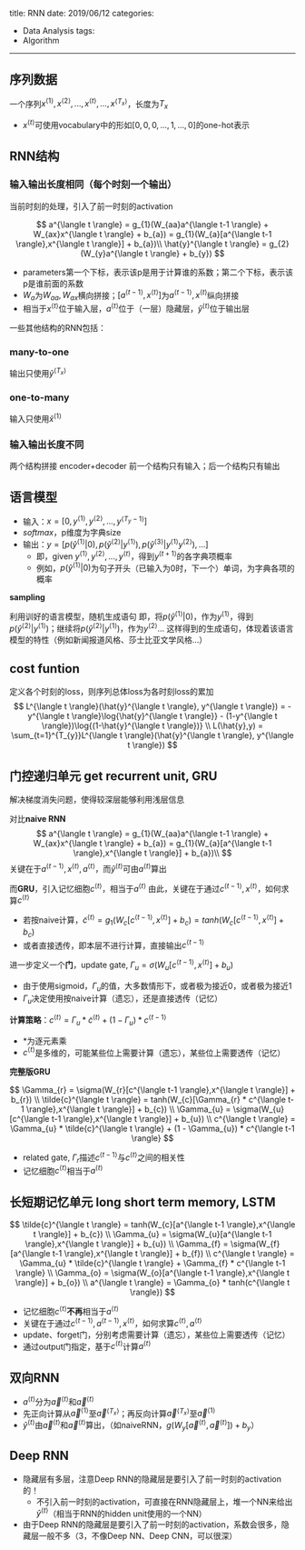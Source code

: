 title: RNN
date: 2019/06/12
categories:
- Data Analysis
tags:
- Algorithm
---


## 序列数据

一个序列$x^{\langle 1 \rangle}, x^{\langle 2 \rangle}, ..., x^{\langle t \rangle}, ..., x^{\langle T_{x} \rangle}$，长度为$T_{x}$
- $x^{\langle t \rangle}$可使用vocabulary中的形如$[0,0,0,...,1,...,0]$的one-hot表示


## RNN结构

### 输入输出长度相同（每个时刻一个输出）

当前时刻的处理，引入了前一时刻的activation

$$
a^{\langle t \rangle} = g_{1}(W_{aa}a^{\langle t-1 \rangle} + W_{ax}x^{\langle t \rangle} + b_{a}) = g_{1}(W_{a}[a^{\langle t-1 \rangle},x^{\langle t \rangle}] + b_{a})\\
\hat{y}^{\langle t \rangle} = g_{2}(W_{y}a^{\langle t \rangle} + b_{y})
$$

- parameters第一个下标，表示该p是用于计算谁的系数；第二个下标，表示该p是谁前面的系数
- $W_{a}$为$W_{aa},W_{ax}$横向拼接；$[a^{\langle t-1 \rangle},x^{\langle t \rangle}]$为$a^{\langle t-1 \rangle},x^{\langle t \rangle}$纵向拼接
- 相当于$x^{\langle t \rangle}$位于输入层，$a^{\langle t \rangle}$位于（一层）隐藏层，$\hat{y}^{\langle t \rangle}$位于输出层

一些其他结构的RNN包括：


### many-to-one

输出只使用$\hat{y}^{\langle T_{x} \rangle}$


### one-to-many

输入只使用$\hat{x}^{\langle 1 \rangle}$


### 输入输出长度不同

两个结构拼接 encoder+decoder
前一个结构只有输入；后一个结构只有输出


## 语言模型

- 输入：$x = [0, y^{\langle 1 \rangle}, y^{\langle 2 \rangle}, ..., y^{\langle T_{y} - 1 \rangle}]$
- *softmax*，p维度为字典size
- 输出：$y = [p(\hat{y}^{\langle 1 \rangle}|0), p(\hat{y}^{\langle 2 \rangle}|y^{\langle 1 \rangle}), p(\hat{y}^{\langle 3 \rangle}|y^{\langle 1 \rangle}y^{\langle 2 \rangle}), ...]$
  - 即，given $y^{\langle 1 \rangle}, y^{\langle 2 \rangle}, ..., y^{\langle t \rangle}$，得到$y^{\langle t + 1\rangle}$的各字典项概率
  - 例如，$p(\hat{y}^{\langle 1 \rangle}|0)$为句子开头（已输入为$0$时，下一个）单词，为字典各项的概率

**sampling**

利用训好的语言模型，随机生成语句
即，将$p(\hat{y}^{\langle 1 \rangle}|0)$，作为$y^{\langle 1 \rangle}$，得到$p(\hat{y}^{\langle 2 \rangle}|y^{\langle 1 \rangle})$；继续将$p(\hat{y}^{\langle 2 \rangle}|y^{\langle 1 \rangle})$，作为$y^{\langle 2 \rangle}$...
这样得到的生成语句，体现着该语言模型的特性（例如新闻报道风格、莎士比亚文学风格...）


## cost funtion

定义各个时刻的loss，则序列总体loss为各时刻loss的累加
$$
L^{\langle t \rangle}(\hat{y}^{\langle t \rangle}, y^{\langle t \rangle}) = -y^{\langle t \rangle}\log{\hat{y}^{\langle t \rangle}} - (1-y^{\langle t \rangle})\log{(1-\hat{y}^{\langle t \rangle})} \\
L(\hat{y},y) = \sum_{t=1}^{T_{y}}L^{\langle t \rangle}(\hat{y}^{\langle t \rangle}, y^{\langle t \rangle})
$$


## 门控递归单元 get recurrent unit, GRU

解决梯度消失问题，使得较深层能够利用浅层信息

对比**naive RNN**
$$
a^{\langle t \rangle} = g_{1}(W_{aa}a^{\langle t-1 \rangle} + W_{ax}x^{\langle t \rangle} + b_{a}) = g_{1}(W_{a}[a^{\langle t-1 \rangle},x^{\langle t \rangle}] + b_{a})\\
$$
关键在于$a^{\langle t-1 \rangle}, x^{\langle t \rangle}, a^{\langle t \rangle}$，而$\hat{y}^{\langle t \rangle}$可由$a^{\langle t \rangle}$算出

而**GRU**，引入记忆细胞$c^{\langle t \rangle}$，相当于$a^{\langle t \rangle}$
由此，关键在于通过$c^{\langle t-1 \rangle}, x^{\langle t \rangle}$，如何求算$c^{\langle t \rangle}$
- 若按naive计算，$\tilde{c}^{\langle t \rangle} = g_{1}(W_{c}[c^{\langle t-1 \rangle},x^{\langle t \rangle}] + b_{c}) = tanh(W_{c}[c^{\langle t-1 \rangle},x^{\langle t \rangle}] + b_{c})$
- 或者直接透传，即本层不进行计算，直接输出$c^{\langle t-1 \rangle}$

进一步定义一个**门**，update gate, $\Gamma_{u} = \sigma(W_{u}[c^{\langle t-1 \rangle},x^{\langle t \rangle}] + b_{u})$
- 由于使用sigmoid，$\Gamma_{u}$的值，大多数情形下，或者极为接近0，或者极为接近1
- $\Gamma_{u}$决定使用按naive计算（遗忘），还是直接透传（记忆）

**计算策略**：$c^{\langle t \rangle} = \Gamma_{u} * \tilde{c}^{\langle t \rangle} + (1 - \Gamma_{u}) * c^{\langle t-1 \rangle}$
- $*$为逐元素乘
- $c^{\langle t \rangle}$是多维的，可能某些位上需要计算（遗忘），某些位上需要透传（记忆）

**完整版GRU**

$$
\Gamma_{r} = \sigma(W_{r}[c^{\langle t-1 \rangle},x^{\langle t \rangle}] + b_{r}) \\
\tilde{c}^{\langle t \rangle} = tanh(W_{c}[\Gamma_{r} * c^{\langle t-1 \rangle},x^{\langle t \rangle}] + b_{c}) \\
\Gamma_{u} = \sigma(W_{u}[c^{\langle t-1 \rangle},x^{\langle t \rangle}] + b_{u}) \\
c^{\langle t \rangle} = \Gamma_{u} * \tilde{c}^{\langle t \rangle} + (1 - \Gamma_{u}) * c^{\langle t-1 \rangle}
$$

- related gate, $\Gamma_{r}$描述$c^{\langle t-1 \rangle}$与$c^{\langle t \rangle}$之间的相关性
- 记忆细胞$c^{\langle t \rangle}$相当于$a^{\langle t \rangle}$


## 长短期记忆单元 long short term memory, LSTM

$$
\tilde{c}^{\langle t \rangle} = tanh(W_{c}[a^{\langle t-1 \rangle},x^{\langle t \rangle}] + b_{c}) \\
\Gamma_{u} = \sigma(W_{u}[a^{\langle t-1 \rangle},x^{\langle t \rangle}] + b_{u}) \\
\Gamma_{f} = \sigma(W_{f}[a^{\langle t-1 \rangle},x^{\langle t \rangle}] + b_{f}) \\
c^{\langle t \rangle} = \Gamma_{u} * \tilde{c}^{\langle t \rangle} + \Gamma_{f} * c^{\langle t-1 \rangle} \\
\Gamma_{o} = \sigma(W_{o}[a^{\langle t-1 \rangle},x^{\langle t \rangle}] + b_{o}) \\
a^{\langle t \rangle} = \Gamma_{o} * tanh(c^{\langle t \rangle})
$$

- 记忆细胞$c^{\langle t \rangle}$**不再**相当于$a^{\langle t \rangle}$
- 关键在于通过$c^{\langle t-1 \rangle}, a^{\langle t-1 \rangle}, x^{\langle t \rangle}$，如何求算$c^{\langle t \rangle}, a^{\langle t \rangle}$
- update、forget门，分别考虑需要计算（遗忘），某些位上需要透传（记忆）
- 通过output门指定，基于$c^{\langle t \rangle}$计算$a^{\langle t \rangle}$


## 双向RNN

- $a^{\langle t \rangle}$分为$\overrightarrow{a}^{\langle t \rangle}$和$\overleftarrow{a}^{\langle t \rangle}$
- 先正向计算从$\overrightarrow{a}^{\langle 1 \rangle}$至$\overrightarrow{a}^{\langle T_{x} \rangle}$；再反向计算$\overleftarrow{a}^{\langle T_{x} \rangle}$至$\overleftarrow{a}^{\langle 1 \rangle}$
- $\hat{y}^{\langle t \rangle}$由$\overrightarrow{a}^{\langle t \rangle}$和$\overleftarrow{a}^{\langle t \rangle}$算出，（如naiveRNN，$g(W_{y}[\overrightarrow{a}^{\langle t \rangle},\overleftarrow{a}^{\langle t \rangle}]) + b_{y}$）


## Deep RNN

- 隐藏层有多层，注意Deep RNN的隐藏层是要引入了前一时刻的activation的！
  - 不引入前一时刻的activation，可直接在RNN隐藏层上，堆一个NN来给出$\hat{y}^{\langle t \rangle}$（相当于RNN的hidden unit使用的一个NN）
- 由于Deep RNN的隐藏层是要引入了前一时刻的activation，系数会很多，隐藏层一般不多（3，不像Deep NN、Deep CNN，可以很深）

